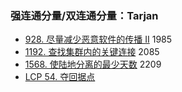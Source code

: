 ### 强连通分量/双连通分量：Tarjan

* [928\. 尽量减少恶意软件的传播 II](https://leetcode.cn/problems/minimize-malware-spread-ii/) 1985
* [1192\. 查找集群内的关键连接](https://leetcode.cn/problems/critical-connections-in-a-network/) 2085
* [1568\. 使陆地分离的最少天数](https://leetcode.cn/problems/minimum-number-of-days-to-disconnect-island/) 2209
* [LCP 54. 夺回据点](https://leetcode.cn/problems/s5kipK/)

